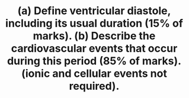 ---
title: "(a) Define ventricular diastole, including its usual duration (15% of marks). (b) Describe the cardiovascular events that occur during this period (85% of marks). (ionic and cellular events not required)."
entityType: SAQ
exam: PEX
college: CICM
year: 2024
sitting: B
question: 13
passRate: 38
EC_expectedDomains:
- "accurate definition of ventricular diastole providing detail about duration (either duration at a certain heart rate or the usual ratio with changes due to tachycardia)"
- "dividing the events into cardiac mechanical and electrical events and circulatory changes"
- "Mechanical events included a description of isovolumetric relaxation, early filling, atrial ejection, and isovolumetric contraction, with an explanation of what marks the beginning and end of each of these phases, as well as what happens to pressures within the cardiac chambers"
- "Electrical events included the correlation of diastole with ventricular repolarisation and refractory periods, as well as the corresponding ECG waves"
- "overview of the changes that occur in the coronary, pulmonary, and systemic circulations during diastole"
---